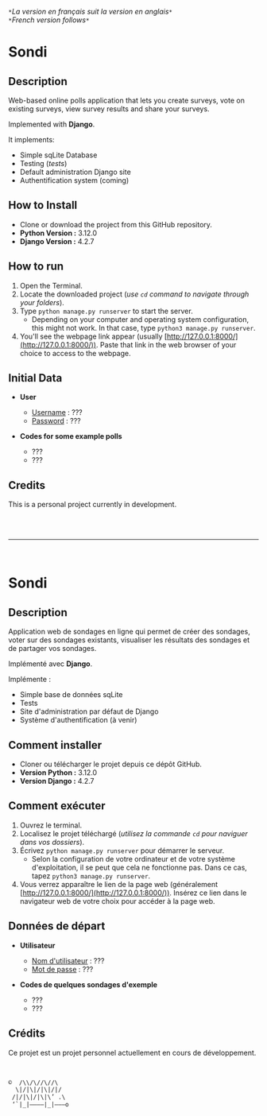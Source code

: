 
`*`*La version en français suit la version en anglais*`*`  
`*`*French version follows*`*`

# Sondi

## Description

Web-based online polls application that lets you create surveys, vote on existing surveys, view survey results and share your surveys. 

Implemented with **Django**.

It implements:
- Simple sqLite Database
- Testing (*tests*)
- Default administration Django site
- Authentification system (coming)

## How to Install

* Clone or download the project from this GitHub repository.
* **Python Version :** 3.12.0
* **Django Version :** 4.2.7

## How to run

1. Open the Terminal.
2. Locate the downloaded project (*use `cd` command to navigate through your folders*).
3. Type `python manage.py runserver` to start the server.
	* Depending on your computer and operating system configuration, this might not work. In that case, type `python3 manage.py runserver`.
5. You'll see the webpage link appear (usually [http://127.0.0.1:8000/](http://127.0.0.1:8000/)). Paste that link in the web browser of your choice to access to the webpage.

## Initial Data

* **User**
  * <ins>Username</ins> : ???
  * <ins>Password</ins> : ???

* **Codes for some example polls**
	* ???
	* ???

## Credits

This is a personal project currently in development.

<br><br>
___

<br>

# Sondi

## Description

Application web de sondages en ligne qui permet de créer des sondages, voter sur des sondages existants, visualiser les résultats des sondages et de partager vos sondages.

Implémenté avec **Django**.

Implémente :
- Simple base de données sqLite 
- Tests
- Site d'administration par défaut de Django
- Système d'authentification (à venir)

## Comment installer

* Cloner ou télécharger le projet depuis ce dépôt GitHub.
* **Version Python :** 3.12.0
* **Version Django :** 4.2.7

## Comment exécuter

1. Ouvrez le terminal.
2. Localisez le projet téléchargé (*utilisez la commande `cd` pour naviguer dans vos dossiers*).
3. Écrivez `python manage.py runserver` pour démarrer le serveur.
	* Selon la configuration de votre ordinateur et de votre système d'exploitation, il se peut que cela ne fonctionne pas. Dans ce cas, tapez `python3 manage.py runserver`.
4. Vous verrez apparaître le lien de la page web (généralement [http://127.0.0.1:8000/](http://127.0.0.1:8000/)). Insérez ce lien dans le navigateur web de votre choix pour accéder à la page web.

## Données de départ

* **Utilisateur**
  * <ins>Nom d'utilisateur</ins> : ???
  * <ins>Mot de passe</ins> : ???

* **Codes de quelques sondages d'exemple**
	* ???
	* ???

## Crédits

Ce projet est un projet personnel actuellement en cours de développement.

<br>

```txt
©  /\\/\//\//\
  \|/|\|/|\|/|/
 /|/|\|/|\|\’ .\
 ‘`|_|————|_|———o
```
